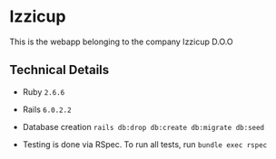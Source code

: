 # Izzicup

This is the webapp belonging to the company Izzicup D.O.O

## Technical Details

* Ruby `2.6.6`

* Rails `6.0.2.2`

* Database creation `rails db:drop db:create db:migrate db:seed`

* Testing is done via RSpec. To run all tests, run `bundle exec rspec`
